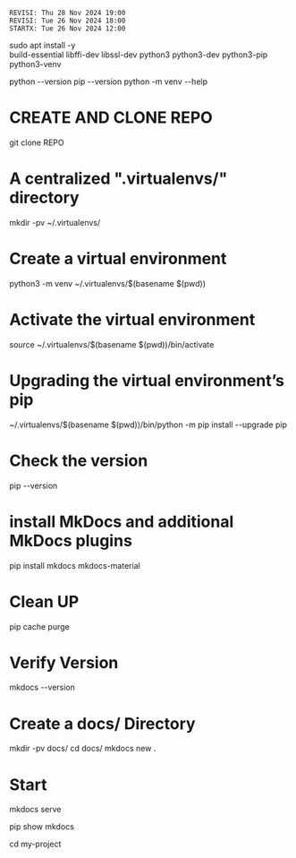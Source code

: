 ---
---
```
REVISI: Thu 28 Nov 2024 19:00
REVISI: Tue 26 Nov 2024 18:00
STARTX: Tue 26 Nov 2024 12:00
```

sudo apt install -y \
  build-essential libffi-dev libssl-dev python3 python3-dev python3-pip python3-venv

python --version
pip --version
python -m venv --help

# CREATE AND CLONE REPO
git clone REPO

# A centralized ".virtualenvs/" directory
mkdir -pv ~/.virtualenvs/

# Create a virtual environment
python3 -m venv ~/.virtualenvs/$(basename $(pwd))

# Activate the virtual environment
source ~/.virtualenvs/$(basename $(pwd))/bin/activate

# Upgrading the virtual environment’s pip
~/.virtualenvs/$(basename $(pwd))/bin/python -m pip install --upgrade pip

# Check the version
pip --version

# install MkDocs and additional MkDocs plugins
pip install mkdocs mkdocs-material

# Clean UP
pip cache purge

# Verify Version
mkdocs --version

# Create a docs/ Directory
mkdir -pv docs/
cd docs/
mkdocs new .

# Start
mkdocs serve





pip show mkdocs

cd my-project


